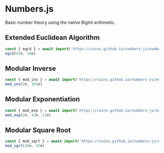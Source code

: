 # Numbers.js

Basic number theory using the native BigInt arithmetic.

## Extended Euclidean Algorithm
```javascript
const { egcd } = await import('https://coins.github.io/numbers-js/numbers.js');
egcd(42n, 14n)
```

## Modular Inverse
```javascript
const { mod_inv } = await import('https://coins.github.io/numbers-js/numbers.js');
mod_inv(2n, 101n)
```

## Modular Exponentiation
```javascript
const { mod_exp } = await import('https://coins.github.io/numbers-js/numbers.js');
mod_exp(2n, 42n, 11n)
```

## Modular Square Root
```javascript
const { mod_sqrt } = await import('https://coins.github.io/numbers-js/numbers.js');
mod_sqrt(16n, 43n)
```

